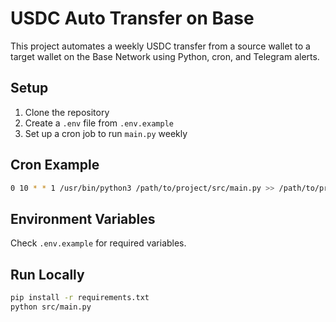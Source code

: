 # USDC Auto Transfer on Base

This project automates a weekly USDC transfer from a source wallet to a target wallet on the Base Network using Python, cron, and Telegram alerts.

## Setup

1. Clone the repository
2. Create a `.env` file from `.env.example`
3. Set up a cron job to run `main.py` weekly

## Cron Example

```bash
0 10 * * 1 /usr/bin/python3 /path/to/project/src/main.py >> /path/to/project/logs/transfer.log 2>&1
```

## Environment Variables

Check `.env.example` for required variables.

## Run Locally

```bash
pip install -r requirements.txt
python src/main.py
```
